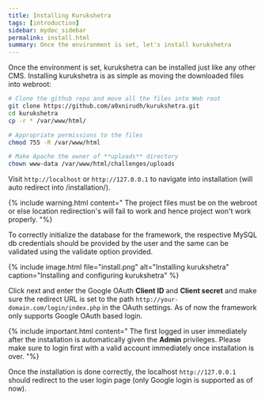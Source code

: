 ```yaml
---
title: Installing Kurukshetra
tags: [introduction]
sidebar: mydoc_sidebar
permalink: install.html
summary: Once the environment is set, let's install kurukshetra
---
```




Once the environment is set, kurukshetra can be installed just like any other CMS. Installing kurukshetra is as simple as moving the downloaded files into webroot:

```bash
# Clone the github repo and move all the files into Web root
git clone https://github.com/a0xnirudh/kurukshetra.git
cd kurukshetra
cp -r * /var/www/html/

# Appropriate permissions to the files
chmod 755 -R /var/www/html

# Make Apache the owner of **uploads** directory
chown www-data /var/www/html/challenges/uploads
```

Visit `http://localhost` or `http://127.0.0.1` to navigate into installation (will auto redirect into /installation/).

{% include warning.html content="
The project files must be on the webroot or else location redirection's will fail to work and hence project won't work properly.
"%}

To correctly initialize the database for the framework, the respective MySQL db credentials should be provided by the user and the same can be validated using the validate option provided.

{% include image.html file="install.png" alt="Installing kurukshetra" caption="Installing and configuring kurukshetra" %}

Click next and enter the Google OAuth **Client ID** and **Client secret** and make sure the redirect URL is set to the path `http://your-domain.com/login/index.php` in the OAuth settings. As of now the framework only supports Google OAuth based login.


{% include important.html content="
The first logged in user immediately after the installation is automatically given the **Admin** privileges. Please make sure to login first with a valid account immediately once installation is over.
"%}

Once the installation is done correctly, the localhost `http://127.0.0.1` should redirect to the user login page (only Google login is supported as of now).
